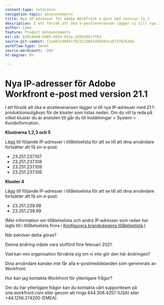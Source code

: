 ```yaml
---
content-type: reference
navigation-topic: announcements
title: Nya IP-adresser för Adobe Workfront e-post med version 21.1
description: I ett försök att öka e-postleveransen lägger vi till nya IP-adresser med 21.1-produktionsutgåvan för de kluster som listas nedan. Om du vill ta reda på vilket kluster du är i går du till Setup &gt; System &gt; Customer Info.
author: Luke
feature: Product Announcements
exl-id: b29c8de0-b405-4419-b52e-2d5536bc7f63
source-git-commit: f1e463c90641f9221228e335b583cab72762b3bd
workflow-type: tm+mt
source-wordcount: '241'
ht-degree: 0%

---
```


# Nya IP-adresser för Adobe Workfront e-post med version 21.1

I ett försök att öka e-postleveransen lägger vi till nya IP-adresser med 21.1-produktionsutgåvan för de kluster som listas nedan. Om du vill ta reda på vilket kluster du är ansluten till går du till Inställningar > System > Kundinformation.

**Klustrarna 1,2,3 och 5**

Lägg till följande IP-adresser i tillåtelselista för att se till att dina användare fortsätter att få sin e-post:

* 23.251.237.107
* 23.251.237.108
* 23.251.237.109
* 23.251.237.106

**Kluster 4**

Lägg till följande IP-adresser i tillåtelselista för att se till att dina användare fortsätter att få sin e-post:

* 23.251.239.98
* 23.251.239.99

(Mer information om tillåtelselista och andra IP-adresser som redan har lagts till i tillåtelselista finns i [Konfigurera brandväggens tillåtelselista](../../../administration-and-setup/get-started-wf-administration/configure-your-firewall.md).)

När behöver detta göras?

Denna ändring måste vara slutförd före februari 2021.

Vad kan min organisation förvänta sig om vi inte gör den här ändringen?

Dina användare kanske inte får alla e-postmeddelanden som genererats av Workfront.

Hur kan jag kontakta Workfront för ytterligare frågor?

Om du har ytterligare frågor kan du kontakta vårt supportteam på one.workfront.com eller genom att ringa 844.306.4357 (USA) eller +44.1256.274200 (EMEA).
